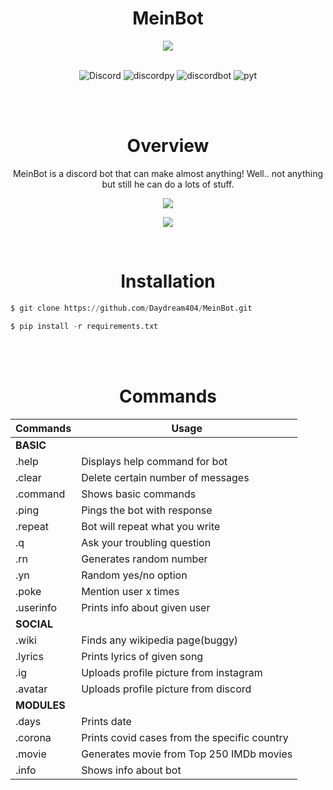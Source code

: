 
<div align="center">

# MeinBot


<img align="center" src="https://southpark-online.nl/assets/images/clips/cartmans-rally.jpg">

</br>
</br>



![Discord](https://img.shields.io/discord/698579907185213503?color=blueviolet&logo=discord&logoColor=blueviolet&style=for-the-badge) ![discordpy](https://img.shields.io/badge/discord-py-blueviolet?style=for-the-badge&logo=discord&logoColor=blueviolet) ![discordbot](https://img.shields.io/badge/discord-bot-blueviolet?style=for-the-badge&logo=discord&logoColor=blueviolet) ![pyt](https://img.shields.io/badge/python-3.7-blueviolet?style=for-the-badge&logo=python&logoColor=blueviolet)


</div>

</br>
</br>


<div align="center">

# Overview



MeinBot is a discord bot that can make almost anything! Well.. not anything but still he can do a lots of stuff.




[![](https://img.shields.io/badge/Invitation%20link-blueviolet?style=for-the-badge&link=https://discord.com/api/oauth2/authorize?client_id=573091512066375690&permissions=8&scope=bot&logoColor=blueviolet)](https://discord.com/api/oauth2/authorize?client_id=573091512066375690&permissions=8&scope=bot)

[![](https://img.shields.io/badge/Website-blueviolet?style=for-the-badge&link=https://daydream404.github.io/MeinBot/)](https://daydream404.github.io/MeinBot/)

</div>

</br>


<div align="center">

# Installation

</div>



```py
$ git clone https://github.com/Daydream404/MeinBot.git

$ pip install -r requirements.txt
```

</br>
</br>


<div align="center">

# Commands

Commands | Usage
------------ | -------------
**BASIC**| 
.help | Displays help command for bot
.clear | Delete certain number of messages
.command | Shows basic commands
.ping | Pings the bot with response
.repeat | Bot will repeat what you write
.q | Ask your troubling question
.rn | Generates random number
.yn | Random yes/no option
.poke | Mention user x times
.userinfo | Prints info about given user
**SOCIAL** |
.wiki | Finds any wikipedia page(buggy)
.lyrics | Prints lyrics of given song
.ig | Uploads profile picture from instagram
.avatar | Uploads profile picture from discord
**MODULES** |
.days | Prints date 
.corona | Prints covid cases from the specific country
.movie | Generates movie from Top 250 IMDb movies
.info | Shows info about bot




</div>
